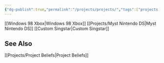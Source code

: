 ```yaml
---
{"dg-publish":true,"permalink":"/projects/projects/","tags":["projects, landing"],"noteIcon":""}
---
```



[[Windows 98 Xbox\|Windows 98 Xbox]]
[[Projects/Myst Nintendo DS\|Myst Nintendo DS]]
[[Custom Singstar\|Custom Singstar]]


## See Also
[[Projects/Project Beliefs\|Project Beliefs]]